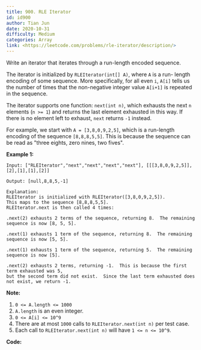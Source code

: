 ```yaml
---
title: 900. RLE Iterator
id: id900
author: Tian Jun
date: 2020-10-31
difficulty: Medium
categories: Array
link: <https://leetcode.com/problems/rle-iterator/description/>
---
```


Write an iterator that iterates through a run-length encoded sequence.

The iterator is initialized by `RLEIterator(int[] A)`, where `A` is a run-
length encoding of some sequence.  More specifically, for all even `i`, `A[i]`
tells us the number of times that the non-negative integer value `A[i+1]` is
repeated in the sequence.

The iterator supports one function: `next(int n)`, which exhausts the next `n`
elements (`n >= 1`) and returns the last element exhausted in this way.  If
there is no element left to exhaust, `next` returns `-1` instead.

For example, we start with `A = [3,8,0,9,2,5]`, which is a run-length encoding
of the sequence `[8,8,8,5,5]`.  This is because the sequence can be read as
"three eights, zero nines, two fives".



**Example 1:**
            
	Input: ["RLEIterator","next","next","next","next"], [[[3,8,0,9,2,5]],[2],[1],[1],[2]]    
	Output: [null,8,8,5,-1]    
	Explanation:    RLEIterator is initialized with RLEIterator([3,8,0,9,2,5]).    This maps to the sequence [8,8,8,5,5].    RLEIterator.next is then called 4 times:        .next(2) exhausts 2 terms of the sequence, returning 8.  The remaining sequence is now [8, 5, 5].        .next(1) exhausts 1 term of the sequence, returning 8.  The remaining sequence is now [5, 5].        .next(1) exhausts 1 term of the sequence, returning 5.  The remaining sequence is now [5].        .next(2) exhausts 2 terms, returning -1.  This is because the first term exhausted was 5,    but the second term did not exist.  Since the last term exhausted does not exist, we return -1.        

**Note:**

  1. `0 <= A.length <= 1000`
  2. `A.length` is an even integer.
  3. `0 <= A[i] <= 10^9`
  4. There are at most `1000` calls to `RLEIterator.next(int n)` per test case.
  5. Each call to `RLEIterator.next(int n)` will have `1 <= n <= 10^9`.


**Code:**
